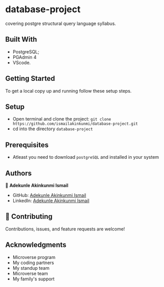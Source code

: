 # database-project

covering postgre structural query language syllabus.

## Built With

- PostgreSQL;
- PGAdmin 4
- VScode.

## Getting Started

To get a local copy up and running follow these setup steps.

## **Setup**

- Open terminal and clone the project: `git clone https://github.com/ismailakinkunmi/database-project.git`
- cd into the directory `database-project`

## **Prerequisites**

- Atleast you need to download `postgreSQL` and installed in your system

## Authors

👤 **Adekunle Akinkunmi Ismail**

- GitHub: [Adekunle Akinkunmi Ismail](https://github.com/ismailakinkunmi)
- LinkedIn: [Adekunle Akinkunmi Ismail](https://www.linkedin.com/in/adismail4/)

## 🤝 Contributing

Contributions, issues, and feature requests are welcome!

## Acknowledgments

- Microverse program
- My coding partners
- My standup team
- Microverse team
- My family's support
